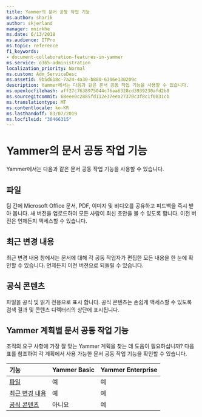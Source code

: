 ```yaml
---
title: Yammer의 문서 공동 작업 기능
ms.author: sharik
author: skjerland
manager: mnirkhe
ms.date: 6/13/2018
ms.audience: ITPro
ms.topic: reference
f1_keywords:
- document-collaboration-features-in-yammer
ms.service: o365-administration
localization_priority: Normal
ms.custom: Adm_ServiceDesc
ms.assetid: 9b5d618c-7a24-4a30-b880-6306e130209c
description: Yammer에서는 다음과 같은 문서 공동 작업 기능을 사용할 수 있습니다.
ms.openlocfilehash: aff27c7638975044c76aa6328cd3939230afd2b8
ms.sourcegitcommit: 68eee0c2885fd112e37eea27370c3f8c1f0831cb
ms.translationtype: MT
ms.contentlocale: ko-KR
ms.lasthandoff: 03/07/2019
ms.locfileid: "30466315"
---
```

# <a name="document-collaboration-features-in-yammer"></a>Yammer의 문서 공동 작업 기능

Yammer에서는 다음과 같은 문서 공동 작업 기능을 사용할 수 있습니다.
  
## <a name="files"></a>파일
<a name="bkmk_Files"> </a>

팀 간에 Microsoft Office 문서, PDF, 이미지 및 비디오를 공유하고 피드백을 즉시 받아 봅니다. 새 버전을 업로드하여 모든 사람이 최신 초안을 볼 수 있도록 합니다. 이전 버전은 언제든지 액세스할 수 있습니다.
  
## <a name="recent-changes"></a>최근 변경 내용
<a name="bkmk_RecentChanges"> </a>

최근 변경 내용 창에서는 문서에 대해 각 공동 작업자가 편집한 모든 내용을 한 눈에 확인할 수 있습니다. 언제든지 이전 버전으로 되돌릴 수 있습니다.
  
## <a name="official-content"></a>공식 콘텐츠
<a name="bkmk_OfficialContent"> </a>

파일을 공식 및 읽기 전용으로 표시 합니다. 공식 콘텐츠는 손쉽게 액세스할 수 있도록 검색 결과 및 콘텐츠 디렉터리의 상단에 표시됩니다.
  
## <a name="document-collaboration-features-across-yammer-plans"></a>Yammer 계획별 문서 공동 작업 기능
<a name="bkmk_OfficialContent"> </a>

조직의 요구 사항에 가장 잘 맞는 Yammer 계획을 찾는 데 도움이 필요하십니까? 다음 표를 참조하여 각 계획에서 사용 가능한 문서 공동 작업 기능을 확인할 수 있습니다.
  
|**기능**|**Yammer Basic**|**Yammer Enterprise**|
|:-----|:-----|:-----|
|[파일](document-collaboration-features-in-yammer.md#files) <br/> |예  <br/> |예  <br/> |
|[최근 변경 내용](document-collaboration-features-in-yammer.md#recent-changes) <br/> |예  <br/> |예  <br/> |
|[공식 콘텐츠](document-collaboration-features-in-yammer.md#official-content) <br/> |아니요  <br/> |예  <br/> |
   

